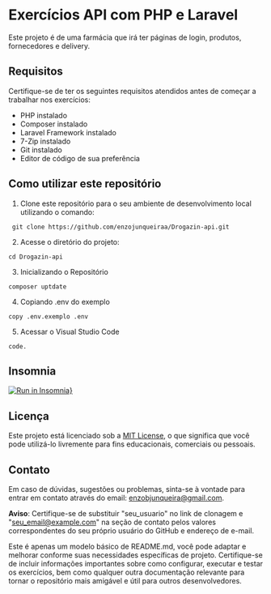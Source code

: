 # Exercícios API com PHP e Laravel

Este projeto é de uma farmácia que irá ter páginas de login, produtos, fornecedores e delivery.

## Requisitos

Certifique-se de ter os seguintes requisitos atendidos antes de começar a trabalhar nos exercícios:

- PHP instalado
- Composer instalado
- Laravel Framework instalado
- 7-Zip instalado
- Git instalado
- Editor de código de sua preferência

## Como utilizar este repositório

1. Clone este repositório para o seu ambiente de desenvolvimento local utilizando o comando:
```
 git clone https://github.com/enzojunqueiraa/Drogazin-api.git
```
2. Acesse o diretório do projeto:
```
cd Drogazin-api
```
3. Inicializando o Repositório
```
composer uptdate
```
4. Copiando .env do exemplo
```
copy .env.exemplo .env
```
5. Acessar o Visual Studio Code
```
code.
```
## Insomnia
[![Run in Insomnia}](https://insomnia.rest/images/run.svg)](https://insomnia.rest/run/?label=Drogazin-api&uri=https%3A%2F%2Fraw.githubusercontent.com%2Fenzojunqueiraa%2FDrogazin-api%2Fmain%2FInsomnia.json%3Ftoken%3DGHSAT0AAAAAACGBYKHDOFCF6PBP3T32PJVUZGSETDA)


## Licença

Este projeto está licenciado sob a [MIT License](LICENSE), o que significa que você pode utilizá-lo livremente para fins educacionais, comerciais ou pessoais.

## Contato

Em caso de dúvidas, sugestões ou problemas, sinta-se à vontade para entrar em contato através do email: enzobjunqueira@gmail.com.

**Aviso**: Certifique-se de substituir "seu_usuario" no link de clonagem e "seu_email@example.com" na seção de contato pelos valores correspondentes do seu próprio usuário do GitHub e endereço de e-mail.

Este é apenas um modelo básico de README.md, você pode adaptar e melhorar conforme suas necessidades específicas de projeto. Certifique-se de incluir informações importantes sobre como configurar, executar e testar os exercícios, bem como qualquer outra documentação relevante para tornar o repositório mais amigável e útil para outros desenvolvedores.